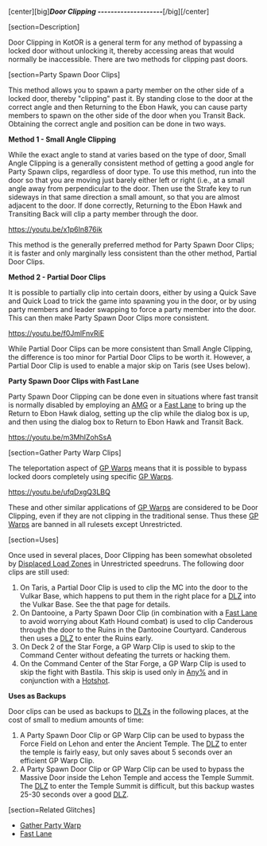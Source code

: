 [center][big]***Door Clipping
--------------------***[/big][/center]

[section=Description]

Door Clipping in KotOR is a general term for any method of bypassing a locked door without unlocking it, thereby accessing areas that would normally be inaccessible.  There are two methods for clipping past doors.

[section=Party Spawn Door Clips]

This method allows you to spawn a party member on the other side of a locked door, thereby "clipping" past it.  By standing close to the door at the correct angle and then Returning to the Ebon Hawk, you can cause party members to spawn on the other side of the door when you Transit Back.  Obtaining the correct angle and position can be done in two ways.

**Method 1 - Small Angle Clipping**

While the exact angle to stand at varies based on the type of door, Small Angle Clipping is a generally consistent method of getting a good angle for Party Spawn clips, regardless of door type.  To use this method, run into the door so that you are moving just barely either left or right (i.e., at a small angle away from perpendicular to the door.  Then use the Strafe key to run sideways in that same direction a small amount, so that you are almost adjacent to the door.  If done correctly, Returning to the Ebon Hawk and Transiting Back will clip a party member through the door.

https://youtu.be/x1p6ln876ik

This method is the generally preferred method for Party Spawn Door Clips; it is faster and only marginally less consistent than the other method, Partial Door Clips.

**Method 2 - Partial Door Clips**

It is possible to partially clip into certain doors, either by using a Quick Save and Quick Load to trick the game into spawning you in the door, or by using party members and leader swapping to force a party member into the door.  This can then make Party Spawn Door Clips more consistent.

https://youtu.be/f0JmlFnvRiE

While Partial Door Clips can be more consistent than Small Angle Clipping, the difference is too minor for Partial Door Clips to be worth it.  However, a Partial Door Clip is used to enable a major skip on Taris (see Uses below).

**Party Spawn Door Clips with Fast Lane**

Party Spawn Door Clipping can be done even in situations where fast transit is normally disabled by employing an [AMG](d4jq8) or a [Fast Lane](imbom) to bring up the Return to Ebon Hawk dialog, setting up the clip while the dialog box is up, and then using the dialog box to Return to Ebon Hawk and Transit Back.

https://youtu.be/m3MhIZohSsA

[section=Gather Party Warp Clips]

The teleportation aspect of [GP Warps](77xef) means that it is possible to bypass locked doors completely using specific [GP Warps](77xef).  

https://youtu.be/ufqDxgQ3LBQ

These and other similar applications of [GP Warps](77xef) are considered to be Door Clipping, even if they are not clipping in the traditional sense.  Thus these [GP Warps](77xef) are banned in all rulesets except Unrestricted.

[section=Uses]

Once used in several places, Door Clipping has been somewhat obsoleted by [Displaced Load Zones](f0aia) in Unrestricted speedruns.  The following door clips are still used:

1. On Taris, a Partial Door Clip is used to clip the MC into the door to the Vulkar Base, which happens to put them in the right place for a [DLZ](f0aia#ch9Vulkar_Base_DLZ) into the Vulkar Base.  See the that page for details.
2. On Dantooine, a Party Spawn Door Clip (in combination with a [Fast Lane](imbom) to avoid worrying about Kath Hound combat) is used to clip Canderous through the door to the Ruins in the Dantooine Courtyard.  Canderous then uses a [DLZ](f0aia#ch14Ruins_Entry_DLZ) to enter the Ruins early.
3. On Deck 2 of the Star Forge, a GP Warp Clip is used to skip to the Command Center without defeating the turrets or hacking them.
4. On the Command Center of the Star Forge, a GP Warp Clip is used to skip the fight with Bastila.  This skip is used only in [Any%](hmjxg) and in conjunction with a [Hotshot](iarwc).

**Uses as Backups**

Door clips can be used as backups to [DLZs](f0aia) in the following places, at the cost of small to medium amounts of time:

1. A Party Spawn Door Clip or GP Warp Clip can be used to bypass the Force Field on Lehon and enter the Ancient Temple.  The [DLZ](f0aia#ch16Temple_Entry_DLZ) to enter the temple is fairly easy, but only saves about 5 seconds over an efficient GP Warp Clip.
2. A Party Spawn Door Clip or GP Warp Clip can be used to bypass the Massive Door inside the Lehon Temple and access the Temple Summit.  The [DLZ](f0aia#ch17Temple_Summit_DLZ) to enter the Temple Summit is difficult, but this backup wastes 25-30 seconds over a good [DLZ](f0aia#ch17Temple_Summit_DLZ).

[section=Related Glitches]

* [Gather Party Warp](77xef)
* [Fast Lane](imbom)